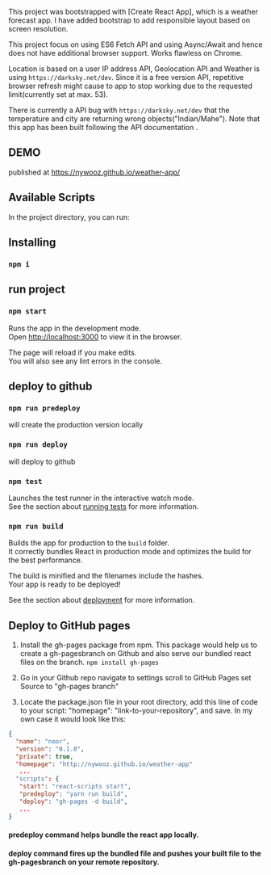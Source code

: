 This project was bootstrapped with [Create React App], which is a weather forecast app. I have added bootstrap to add responsible layout based on screen resolution. 

This project focus on using ES6 Fetch API and using Async/Await and hence does not have additional browser support. Works flawless on Chrome.

Location is based on a user IP address API, Geolocation API and Weather is using `https://darksky.net/dev`. Since it is a free version API, repetitive browser refresh might cause to app to stop working due to the requested limit(currently set at max. 53).

There is currently a API bug with `https://darksky.net/dev` that the temperature and city are returning wrong objects("Indian/Mahe"). Note that this app has been built following the API documentation .

## DEMO
published at https://nywooz.github.io/weather-app/

## Available Scripts
In the project directory, you can run:

## Installing
### `npm i`

## run project
### `npm start`

Runs the app in the development mode.<br>
Open [http://localhost:3000](http://localhost:3000) to view it in the browser.

The page will reload if you make edits.<br>
You will also see any lint errors in the console.

## deploy to github
### `npm run predeploy`
will create the production version locally

### `npm run deploy`
will deploy to github

### `npm test`

Launches the test runner in the interactive watch mode.<br>
See the section about [running tests](https://facebook.github.io/create-react-app/docs/running-tests) for more information.

### `npm run build`

Builds the app for production to the `build` folder.<br>
It correctly bundles React in production mode and optimizes the build for the best performance.

The build is minified and the filenames include the hashes.<br>
Your app is ready to be deployed!

See the section about [deployment](https://facebook.github.io/create-react-app/docs/deployment) for more information.


## Deploy to GitHub pages
1. Install the gh-pages package from npm. This package would help us to create a gh-pagesbranch on Github and also serve our bundled react files on the branch.
`npm install gh-pages`

2. Go in your Github repo
navigate to settings
scroll to GitHub Pages
set Source to "gh-pages branch"

3. Locate the package.json file in your root directory, add this line of code to your script: "homepage": "link-to-your-repository", and save. In my own case it would look like this:
```json
{
  "name": "noor",
  "version": "0.1.0",
  "private": true,
  "homepage": "http://nywooz.github.io/weather-app"
   ...
  "scripts": {    
   "start": "react-scripts start",
   "predeploy": "yarn run build",
   "deploy": "gh-pages -d build",
   ...
}
```

 #### **predeploy** command helps bundle the react app locally.
 #### **deploy** command fires up the bundled file and pushes your built file to the gh-pagesbranch on your remote repository.